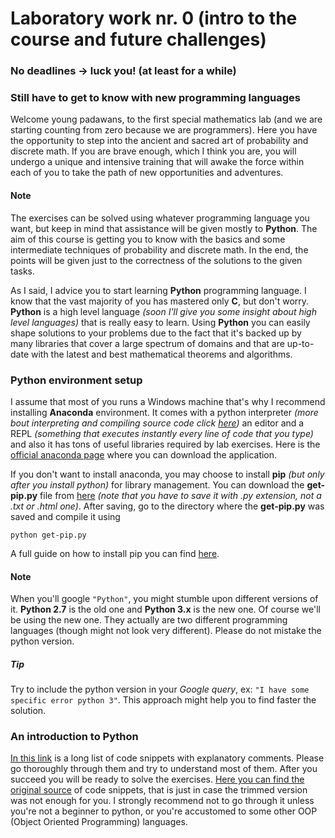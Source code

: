 # Laboratory work nr. 0 (intro to the course and future challenges)

### No deadlines -> luck you! (at least for a while)
### Still have to get to know with new programming languages

Welcome young padawans, to the first special mathematics lab (and we are starting counting from zero because we are programmers). Here you have the opportunity to step into the ancient and sacred art of probability and discrete math. If you are brave enough, which I think you are, you will undergo a unique and intensive training that will awake the force within each of you to take the path of new opportunities and adventures.

#### Note
The exercises can be solved using whatever programming language you want, but keep in mind that assistance will be given mostly to **Python**. The aim of this course is getting you to know with the basics and some intermediate techniques of probability and discrete math. In the end, the points will be given just to the correctness of the solutions to the given tasks.

 As I said, I advice you to start learning **Python** programming language. I know that the vast majority of you has mastered only **C**, but don't worry. **Python** is a high level language *(soon I'll give you some insight about high level languages)* that is really easy to learn. Using **Python** you can easily shape solutions to your problems due to the fact that it's backed up by many libraries that cover a large spectrum of domains and that are up-to-date with the latest and best mathematical theorems and algorithms.

### Python environment setup
I assume that most of you runs a Windows machine that's why I recommend installing **Anaconda** environment. It comes with a python interpreter *(more bout interpreting and compiling source code click [here](https://www.youtube.com/watch?v=qaj7nO1HUqA))* an editor and a REPL *(something that executes instantly every line of code that you type)* and also it has tons of useful libraries required by lab exercises. Here is the [official anaconda page](https://www.continuum.io/downloads) where you can download the application.

If you don't want to install anaconda, you may choose to install **pip** *(but only after you install python)* for library management. You can download the **get-pip.py** file from [here](https://bootstrap.pypa.io/get-pip.py) *(note that you have to save it with .py extension, not a .txt or .html one)*. After saving, go to the directory where the **get-pip.py** was saved and compile it using 

```shell
python get-pip.py
```

A full guide on how to install pip you can find [here](https://pip.pypa.io/en/stable/installing/).

#### Note
When you'll google `"Python"`, you might stumble upon different versions of it. **Python 2.7** is the old one and **Python 3.x** is the new one. Of course we'll be using the new one. They actually are two different programming languages (though might not look very different). Please do not mistake the python version.

##### Tip
Try to include the python version in your *Google query*, ex: `"I have some specific error python 3"`. This approach might help you to find faster the solution.


### An introduction to Python
[In this link](https://github.com/ViSilver/labs/ms/lab0/intro_to_python.md) is a long list of code snippets with explanatory comments. Please go thoroughly through them and try to understand most of them. After you succeed you will be ready to solve  the exercises. [Here you can find the original source](https://learnxinyminutes.com/docs/python3/) of code snippets, that is just in case the trimmed version was not enough for you. I strongly recommend not to go through it unless you're not a beginner to python, or you're accustomed to some other OOP (Object Oriented Programming) languages.
